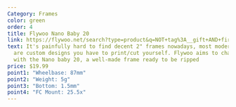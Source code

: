 ```yaml
---
Category: Frames
color: green
order: 4
title: Flywoo Nano Baby 20
link: https://flywoo.net/search?type=product&q=NOT+tag%3A__gift+AND+firefly+nano+baby+20+frame+kit*
text: It's painfully hard to find decent 2" frames nowadays, most modern ones
  are custom designs you have to print/cut yourself. Flywoo aims to change that
  with the Nano baby 20, a well-made frame ready to be ripped
price: $19.99
point1: "Wheelbase: 87mm"
point2: "Weight: 5g"
point3: "Bottom: 1.5mm"
point4: "FC Mount: 25.5x"
---
```

